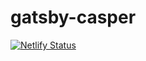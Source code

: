 # gatsby-casper
[![Netlify Status](https://api.netlify.com/api/v1/badges/d47cb0d4-3462-4129-88e6-2682dae4a2c0/deploy-status)](https://app.netlify.com/sites/klen-blog/deploys)
